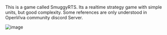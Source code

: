 This is a game called SmuggyRTS.
Its a realtime strategy game with simple units, but good complexity.
Some references are only understood in OpenViva community discord Server.


![image](https://github.com/Naugustogi/SmuggyRTS/assets/97325184/0200db56-14bd-41fc-934e-e2a1b8ff678a)
